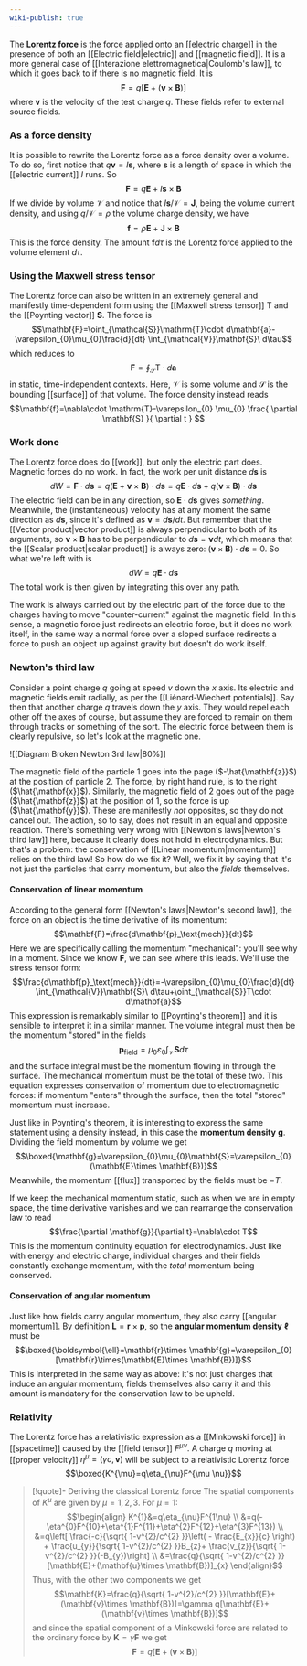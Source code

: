 ```yaml
---
wiki-publish: true
---
```

The **Lorentz force** is the force applied onto an [[electric charge]] in the presence of both an [[Electric field|electric]] and [[magnetic field]]. It is a more general case of [[Interazione elettromagnetica|Coulomb's law]], to which it goes back to if there is no magnetic field. It is
$$\mathbf{F}=q[\mathbf{E}+(\mathbf{v}\times \mathbf{B})]$$
where $\mathbf{v}$ is the velocity of the test charge $q$. These fields refer to external source fields.
### As a force density
It is possible to rewrite the Lorentz force as a force density over a volume. To do so, first notice that $q\mathbf{v}=I\mathbf{s}$, where $\mathbf{s}$ is a length of space in which the [[electric current]] $I$ runs. So
$$\mathbf{F}=q\mathbf{E}+I\mathbf{s}\times \mathbf{B}$$
If we divide by volume $\mathcal{V}$ and notice that $I\mathbf{s}/\mathcal{V}=\mathbf{J}$, being the volume current density, and using $q/\mathcal{V}=\rho$ the volume charge density, we have
$$\mathbf{f}=\rho \mathbf{E}+\mathbf{J}\times \mathbf{B}$$
This is the force density. The amount $\mathbf{f}d\tau$ is the Lorentz force applied to the volume element $d\tau$.
### Using the Maxwell stress tensor
The Lorentz force can also be written in an extremely general and manifestly time-dependent form using the [[Maxwell stress tensor]] $\mathrm{T}$ and the [[Poynting vector]] $\mathbf{S}$. The force is
$$\mathbf{F}=\oint_{\mathcal{S}}\mathrm{T}\cdot d\mathbf{a}-\varepsilon_{0}\mu_{0}\frac{d}{dt} \int_{\mathcal{V}}\mathbf{S}\ d\tau$$
which reduces to
$$\mathbf{F}=\oint_{\mathcal{S}}\mathrm{T}\cdot d\mathbf{a}$$
in static, time-independent contexts. Here, $\mathcal{V}$ is some volume and $\mathcal{S}$ is the bounding [[surface]] of that volume. The force density instead reads
$$\mathbf{f}=\nabla\cdot \mathrm{T}-\varepsilon_{0} \mu_{0} \frac{ \partial \mathbf{S} }{ \partial t } $$
### Work done
The Lorentz force does do [[work]], but only the electric part does. Magnetic forces do no work. In fact, the work per unit distance $d\mathbf{s}$ is
$$dW=\mathbf{F}\cdot d\mathbf{s}=q(\mathbf{E}+\mathbf{v}\times \mathbf{B})\cdot d\mathbf{s}=q\mathbf{E}\cdot d\mathbf{s}+q(\mathbf{v}\times \mathbf{B})\cdot d\mathbf{s}$$
The electric field can be in any direction, so $\mathbf{E}\cdot d\mathbf{s}$ gives *something*. Meanwhile, the (instantaneous) velocity has at any moment the same direction as $d\mathbf{s}$, since it's defined as $\mathbf{v}=d\mathbf{s}/dt$. But remember that the [[Vector product|vector product]] is always perpendicular to both of its arguments, so $\mathbf{v}\times \mathbf{B}$ has to be perpendicular to $d\mathbf{s}=\mathbf{v}dt$, which means that the [[Scalar product|scalar product]] is always zero: $(\mathbf{v}\times \mathbf{B})\cdot d\mathbf{s}=0$. So what we're left with is
$$dW=q\mathbf{E}\cdot d\mathbf{s}$$
The total work is then given by integrating this over any path.

The work is always carried out by the electric part of the force due to the charges having to move "counter-current" against the magnetic field. In this sense, a magnetic force just redirects an electric force, but it does no work itself, in the same way a normal force over a sloped surface redirects a force to push an object up against gravity but doesn't do work itself.
### Newton's third law
Consider a point charge $q$ going at speed $v$ down the $x$ axis. Its electric and magnetic fields emit radially, as per the [[Liénard-Wiechert potentials]]. Say then that another charge $q$ travels down the $y$ axis. They would repel each other off the axes of course, but assume they are forced to remain on them through tracks or something of the sort. The electric force between them is clearly repulsive, so let's look at the magnetic one.

![[Diagram Broken Newton 3rd law|80%]]

The magnetic field of the particle 1 goes into the page ($-\hat{\mathbf{z}}$) at the position of particle 2. The force, by right hand rule, is to the right ($\hat{\mathbf{x}}$). Similarly, the magnetic field of 2 goes out of the page ($\hat{\mathbf{z}}$) at the position of 1, so the force is up ($\hat{\mathbf{y}}$). These are manifestly *not* opposites, so they do not cancel out. The action, so to say, does not result in an equal and opposite reaction. There's something very wrong with [[Newton's laws|Newton's third law]] here, because it clearly does not hold in electrodynamics. But that's a problem: the conservation of [[Linear momentum|momentum]] relies on the third law! So how do we fix it? Well, we fix it by saying that it's not just the particles that carry momentum, but also the *fields* themselves.
#### Conservation of linear momentum
According to the general form [[Newton's laws|Newton's second law]], the force on an object is the time derivative of its momentum:
$$\mathbf{F}=\frac{d\mathbf{p}_\text{mech}}{dt}$$
Here we are specifically calling the momentum "mechanical": you'll see why in a moment. Since we know $\mathbf{F}$, we can see where this leads. We'll use the stress tensor form:
$$\frac{d\mathbf{p}_\text{mech}}{dt}=-\varepsilon_{0}\mu_{0}\frac{d}{dt} \int_{\mathcal{V}}\mathbf{S}\ d\tau+\oint_{\mathcal{S}}T\cdot d\mathbf{a}$$
This expression is remarkably similar to [[Poynting's theorem]] and it is sensible to interpret it in a similar manner. The volume integral must then be the momentum "stored" in the fields
$$\mathbf{p}_\text{field}=\mu_{0}\varepsilon_{0}\int_{\mathcal{V}}\mathbf{S}d\tau$$
and the surface integral must be the momentum flowing in through the surface. The mechanical momentum must be the total of these two. This equation expresses conservation of momentum due to electromagnetic forces: if momentum "enters" through the surface, then the total "stored" momentum must increase.

Just like in Poynting's theorem, it is interesting to express the same statement using a density instead, in this case the **momentum density** $\mathbf{g}$. Dividing the field momentum by volume we get
$$\boxed{\mathbf{g}=\varepsilon_{0}\mu_{0}\mathbf{S}=\varepsilon_{0}(\mathbf{E}\times \mathbf{B})}$$
Meanwhile, the momentum [[flux]] transported by the fields must be $-T$.

If we keep the mechanical momentum static, such as when we are in empty space, the time derivative vanishes and we can rearrange the conservation law to read
$$\frac{\partial \mathbf{g}}{\partial t}=\nabla\cdot T$$
This is the momentum continuity equation for electrodynamics. Just like with energy and electric charge, individual charges and their fields constantly exchange momentum, with the *total* momentum being conserved.
#### Conservation of angular momentum
Just like how fields carry angular momentum, they also carry [[angular momentum]]. By definition $\mathbf{L}=\mathbf{r}\times \mathbf{p}$, so the **angular momentum density** $\boldsymbol{\ell}$ must be
$$\boxed{\boldsymbol{\ell}=\mathbf{r}\times \mathbf{g}=\varepsilon_{0}[\mathbf{r}\times(\mathbf{E}\times \mathbf{B})]}$$
This is interpreted in the same way as above: it's not just charges that induce an angular momentum, fields themselves also carry it and this amount is mandatory for the conservation law to be upheld.
### Relativity
The Lorentz force has a relativistic expression as a [[Minkowski force]] in [[spacetime]] caused by the [[field tensor]] $F^{\mu \nu}$. A charge $q$ moving at [[proper velocity]] $\eta^{\mu}=(\gamma c,\mathbf{v})$ will be subject to a relativistic Lorentz force
$$\boxed{K^{\mu}=q\eta_{\nu}F^{\mu \nu}}$$

> [!quote]- Deriving the classical Lorentz force
> The spatial components of $K^{\mu}$ are given by $\mu=1,2,3$. For $\mu=1$:
> $$\begin{align}
> K^{1}&=q\eta_{\nu}F^{1\nu} \\
> &=q(-\eta^{0}F^{10}+\eta^{1}F^{11}+\eta^{2}F^{12}+\eta^{3}F^{13}) \\
> &=q\left[ \frac{-c}{\sqrt{ 1-v^{2}/c^{2} }}\left( - \frac{E_{x}}{c} \right) + \frac{u_{y}}{\sqrt{ 1-v^{2}/c^{2} }}B_{z}+  \frac{v_{z}}{\sqrt{ 1-v^{2}/c^{2} }}(-B_{y})\right] \\
> &=\frac{q}{\sqrt{ 1-v^{2}/c^{2} }}[\mathbf{E}+(\mathbf{u}\times \mathbf{B})]_{x}
> \end{align}$$
> Thus, with the other two components we get
> $$\mathbf{K}=\frac{q}{\sqrt{ 1-v^{2}/c^{2} }}[\mathbf{E}+(\mathbf{v}\times \mathbf{B})]=\gamma q[\mathbf{E}+(\mathbf{v}\times \mathbf{B})]$$
> and since the spatial component of a Minkowski force are related to the ordinary force by $\mathbf{K}=\gamma\mathbf{F}$ we get
> $$\mathbf{F}=q[\mathbf{E}+(\mathbf{v}\times \mathbf{B})]$$
